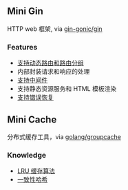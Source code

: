 ## Mini Gin
HTTP web 框架, via [gin-gonic/gin](https://github.com/gin-gonic/gin)

### Features
- [支持动态路由和路由分组](./mini-gin/docs/Implementation-details.md#动态路由)
- 内部封装请求和响应的处理
- [支持中间件](./mini-gin/docs/Implementation-details.md#中间件)
- 支持静态资源服务和 HTML 模板渲染
- [支持错误恢复](./mini-gin/docs/Implementation-details.md#错误恢复)

## Mini Cache
分布式缓存工具，via [golang/groupcache](https://github.com/golang/groupcache)

### Knowledge
- [LRU 缓存算法](./mini-cache/docs/lru-algorithm.md)
- [一致性哈希](./mini-cache/docs/Implementation-details.md#一致性哈希)


